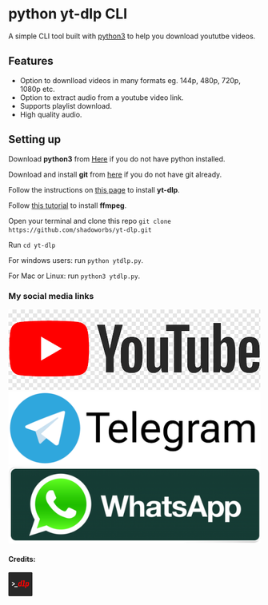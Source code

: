 <link rel="stylesheet" href="./resources/CSS/style.css">


# python yt-dlp CLI
A simple CLI tool built with [python3](https://python.org/download) to help you download yoututbe videos.

## Features
* Option to downlload videos in many formats eg. 144p, 480p, 720p, 1080p etc.
* Option to extract audio from a youtube video link.
* Supports playlist download.
* High quality audio.

## Setting up
Download **python3** from [Here](https://python.org/download) if you do not have python installed.

Download and install **git** from [here](https://git-scm.com/book/en/v2/Getting-Started-Installing-Git) if you do not have git already.

Follow the instructions on [this page](https://github.com/yt-dlp/yt-dlp/wiki/Installation#using-the-release-binary) to install **yt-dlp**.

Follow [this tutorial](https://www.geeksforgeeks.org/how-to-install-ffmpeg-on-windows/) to install **ffmpeg**.

Open your terminal and clone this repo `git clone https://github.com/shadoworbs/yt-dlp.git`

Run `cd yt-dlp`

For windows users: run `python ytdlp.py`.

For Mac or Linux: run `python3 ytdlp.py`.


### My social media links
<!-- Youtube handle -->
<a href='https://www.youtube.com/channel/UCtVgLGT-EfVYmem6XZFCwYw' target='_blank'>
    <img src='resources/images/yticon.png'  alt='youtube-icon'></a>
<!-- Telegram handle -->
<a href='https://shadoworbs.t.me' target='_blank'>
    <img src='resources/images/tlogo.png'  alt='telegram-icon'></a>
<!-- Whatsapp handle -->
<a href='https://wa.me/+233547348131' target='_blank'>
    <img src='resources/images/walogo.png' alt='whatsapp-icon'></a>

#### Credits:
<a href='https://github.com/yt-dlp/yt-dlp' target='_blank'>
<img class='credits' src='resources/images/icon.png' alt='yt-dlp icon' ></a>